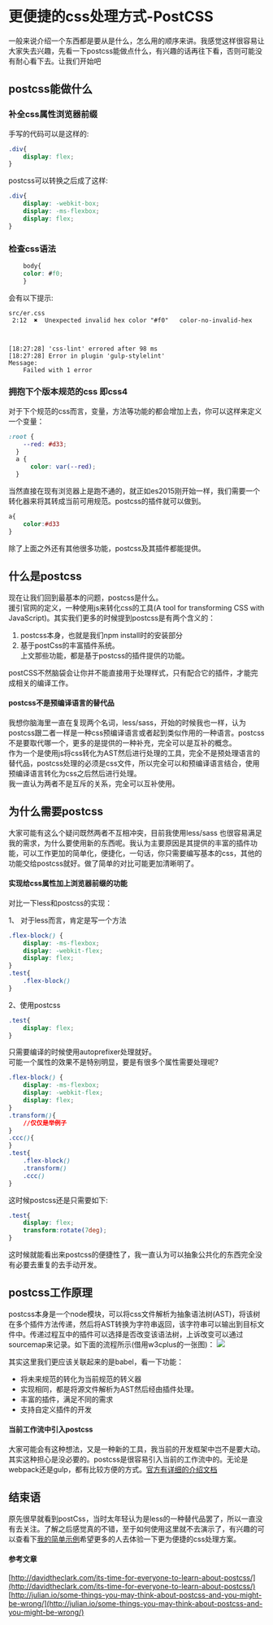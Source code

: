 # 更便捷的css处理方式-PostCSS
一般来说介绍一个东西都是要从是什么，怎么用的顺序来讲。我感觉这样很容易让大家失去兴趣，先看一下postcss能做点什么，有兴趣的话再往下看，否则可能没有耐心看下去。让我们开始吧
## postcss能做什么  
### 补全css属性浏览器前缀 
手写的代码可以是这样的:  

```css
.div{
    display: flex;
}
```
   
postcss可以转换之后成了这样:

```css
.div{
    display: -webkit-box;
    display: -ms-flexbox;
    display: flex;
}
``` 
  
### 检查css语法   
 
```css
    body{
    color: #f0;
    }
```  

会有以下提示:    

```
src/er.css
 2:12  ✖  Unexpected invalid hex color "#f0"   color-no-invalid-hex



[18:27:28] 'css-lint' errored after 98 ms
[18:27:28] Error in plugin 'gulp-stylelint'
Message:
    Failed with 1 error
```
### 拥抱下个版本规范的css 即css4
对于下个规范的css而言，变量，方法等功能的都会增加上去，你可以这样来定义一个变量：    

```css
:root { 
    --red: #d33;
  }
  a { 
      color: var(--red);
  }
```    
当然直接在现有浏览器上是跑不通的，就正如es2015刚开始一样，我们需要一个转化器来将其转成当前可用规范。postcss的插件就可以做到。  

```css
a{
    color:#d33
}
```  

除了上面之外还有其他很多功能，postcss及其插件都能提供。

## 什么是postcss  

现在让我们回到最基本的问题，postcss是什么。  
援引官网的定义，一种使用js来转化css的工具(A tool for transforming CSS with JavaScript)。其实我们更多的时候提到postcss是有两个含义的：
1. postcss本身，也就是我们npm install时的安装部分  
2. 基于postCss的丰富插件系统。   
   上文那些功能，都是基于postcss的插件提供的功能。  
   
postCSS不然脑袋会让你并不能直接用于处理样式，只有配合它的插件，才能完成相关的编译工作。
 
#### postcss不是预编译语言的替代品   
  
我想你脑海里一直在复现两个名词，less/sass，开始的时候我也一样，认为postcss跟二者一样是一种css预编译语言或者起到类似作用的一种语言。postcss不是要取代哪一个，更多的是提供的一种补充，完全可以是互补的概念。  
作为一个是使用js将css转化为AST然后进行处理的工具，完全不是预处理语言的替代品，postcss处理的必须是css文件，所以完全可以和预编译语言结合，使用预编译语言转化为css之后然后进行处理。  
我一直认为两者不是互斥的关系，完全可以互补使用。   

## 为什么需要postcss    

大家可能有这么个疑问既然两者不互相冲突，目前我使用less/sass 也很容易满足我的需求，为什么要使用新的东西呢。我认为主要原因是其提供的丰富的插件功能，可以工作更加的简单化，便捷化，一句话，你只需要编写基本的css，其他的功能交给postcss就好。做了简单的对比可能更加清晰明了。  

#### 实现给css属性加上浏览器前缀的功能  

对比一下less和postcss的实现： 

1、 对于less而言，肯定是写一个方法
```css
.flex-block() {
    display: -ms-flexbox;
    display: -webkit-flex;
    display: flex;
}
.test{
    .flex-block()
}
```
2、使用postcss

```css
.test{
    display: flex;
}
```    

只需要编译的时候使用autoprefixer处理就好。  
可能一个属性的效果不是特别明显，要是有很多个属性需要处理呢?  

```css
.flex-block() {
    display: -ms-flexbox;
    display: -webkit-flex;
    display: flex;
}
.transform(){
    //仅仅是举例子
}
.ccc(){
}
.test{
    .flex-block()
    .transform()
    .ccc()
}
```
这时候postcss还是只需要如下:
```css
.test{
    display: flex;
    transform:rotate(7deg);
}
```

这时候就能看出来postcss的便捷性了，我一直认为可以抽象公共化的东西完全没有必要去重复的去手动开发。  

## postcss工作原理   

postcss本身是一个node模块，可以将css文件解析为抽象语法树(AST)，将该树在多个插件方法传递，然后将AST转换为字符串返回，该字符串可以输出到目标文件中。传递过程互中的插件可以选择是否改变该语法树，上诉改变可以通过sourcemap来记录。如下面的流程所示(借用w3cplus的一张图)：
<img src='https://www.w3cplus.com/sites/default/files/blogs/2017/1707/figure-18.png'/>

其实这里我们更应该关联起来的是babel，看一下功能：  
* 将未来规范的转化为当前规范的转义器
* 实现相同，都是将源文件解析为AST然后经由插件处理。
* 丰富的插件，满足不同的需求
* 支持自定义插件的开发   

#### 当前工作流中引入postcss  
  
大家可能会有这种想法，又是一种新的工具，我当前的开发框架中岂不是要大动。其实这种担心是没必要的。postcss是很容易引入当前的工作流中的。无论是webpack还是gulp，都有比较方便的方式。[官方有详细的介绍文档](https://github.com/postcss/postcss#usage)  

## 结束语  

原先很早就看到postCss，当时太年轻认为是less的一种替代品罢了，所以一直没有去关注。了解之后感觉真的不错，至于如何使用这里就不去演示了，有兴趣的可以查看下[我的简单示例]()希望更多的人去体验一下更为便捷的css处理方案。

#### 参考文章  
[http://davidtheclark.com/its-time-for-everyone-to-learn-about-postcss/](http://davidtheclark.com/its-time-for-everyone-to-learn-about-postcss/)
[http://julian.io/some-things-you-may-think-about-postcss-and-you-might-be-wrong/](http://julian.io/some-things-you-may-think-about-postcss-and-you-might-be-wrong/)